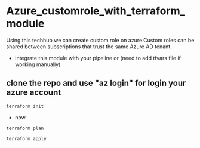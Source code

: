 # Azure_customrole_with_terraform_module
Using this techhub we can create custom role on azure.Custom roles can be shared between subscriptions that trust the same Azure AD tenant. 
* integrate this module with your pipeline or (need to add tfvars file if working manually)
## clone the repo and use "az login" for login your azure account

```
terraform init

```

* now

```
terraform plan

terraform apply
```
